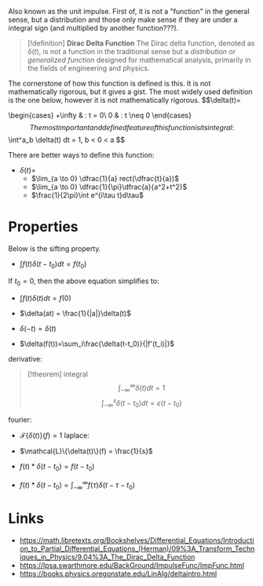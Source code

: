 Also known as the unit impulse. First of, it is not a "function" in the general sense, but a distribution and those only make sense if they are under a integral sign (and multiplied by another function???).

> [!definition] **Dirac Delta Function** 
> The Dirac delta function, denoted as $\delta(t)$, is not a function in the traditional sense but a _distribution_ or _generalized function_ designed for mathematical analysis, primarily in the fields of engineering and physics.


The cornerstone of how this function is defined is this. It is not mathematically rigorous, but it gives a gist.
The most widely used definition is the one below, however it is not mathematically rigorous.
$$\delta(t)=

\begin{cases}
+\infty & : t = 0\\
0       & : t \neq 0
\end{cases}$$
The most important and defined feature of this function is its integral:
$$
\int^a_b \delta(t) dt = 1, b < 0 < a
$$

There are better ways to define this function:
- $\delta(t) =$
	- $\lim_{a \to 0} \dfrac{1}{a} rect(\dfrac{t}{a})$
	- $\lim_{a \to 0} \dfrac{1}{\pi}\dfrac{a}{a^2+t^2}$
	- $\frac{1}{2\pi}\int e^{i\tau t}d\tau$


# Properties


Below is the sifting property.
- $\int f(t)\delta(t-t_0)dt=f(t_0)$

If $t_0=0$, then the above equation simplifies to:
- $\int f(t)\delta(t)dt=f(0)$

- $\delta(at) = \frac{1}{|a|}\delta(t)$
- $\delta(-t)=\delta(t)$
- $\delta(f(t))=\sum_i\frac{\delta(t-t_0)}{|f'(t_i)|}$




derivative:

>[!theorem] integral
$$\int^{\infty}_{-\infty}\delta(t)dt=1$$
$$\int^x_{-\infty} \delta(t-t_0) dt=\varepsilon(t-t_0)$$

fourier:
- $\mathcal{F}\{\delta(t)\}(f) = 1$
laplace:
- $\mathcal{L}\{\delta(t)\}(f) = \frac{1}{s}$


- $f(t)* \delta(t-t_0)=f(t-t_0)$
- $f(t)* \delta(t-t_0)=\int_{-\infty}^\infty f(\tau)\delta(t-\tau-t_0)$


# Links
- https://math.libretexts.org/Bookshelves/Differential_Equations/Introduction_to_Partial_Differential_Equations_(Herman)/09%3A_Transform_Techniques_in_Physics/9.04%3A_The_Dirac_Delta_Function
- https://lpsa.swarthmore.edu/BackGround/ImpulseFunc/ImpFunc.html
- https://books.physics.oregonstate.edu/LinAlg/deltaintro.html